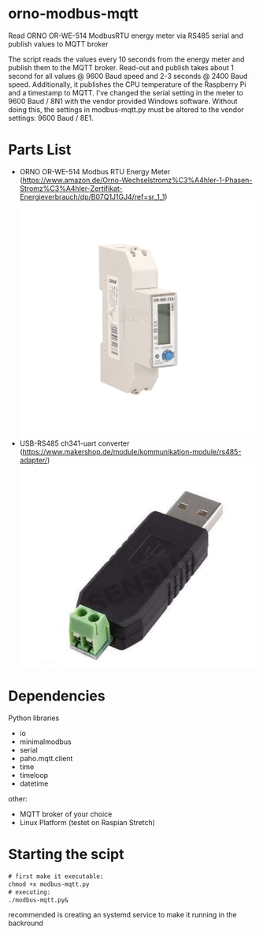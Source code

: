 # orno-modbus-mqtt
Read ORNO OR-WE-514 ModbusRTU energy meter via RS485 serial and publish values to MQTT broker

The script reads the values every 10 seconds from the energy meter and publish them to the MQTT broker. Read-out and publish takes about 1 second for all values @ 9600 Baud speed and 2-3 seconds @ 2400 Baud speed.
Additionally, it publishes the CPU temperature of the Raspberry Pi and a timestamp to MQTT.
I've changed the serial setting in the meter to 9600 Baud / 8N1 with the vendor provided Windows software. Without doing this, the settings in modbus-mqtt.py must be altered to the vendor settings: 9600 Baud / 8E1.

# Parts List
- ORNO OR-WE-514 Modbus RTU Energy Meter (https://www.amazon.de/Orno-Wechselstromz%C3%A4hler-1-Phasen-Stromz%C3%A4hler-Zertifikat-Energieverbrauch/dp/B07Q1J1GJ4/ref=sr_1_1)
![Pic1](pics/or-we-514.png)
- USB-RS485 ch341-uart converter (https://www.makershop.de/module/kommunikation-module/rs485-adapter/)
![Pic2](pics/rs485-usb.PNG)

# Dependencies
Python libraries
- io
- minimalmodbus
- serial
- paho.mqtt.client
- time
- timeloop
- datetime

other:
- MQTT broker of your choice
- Linux Platform (testet on Raspian Stretch)

# Starting the scipt
```
# first make it executable:
chmod +x modbus-mqtt.py
# executing:
./modbus-mqtt.py&
```
recommended is creating an systemd service to make it running in the backround
